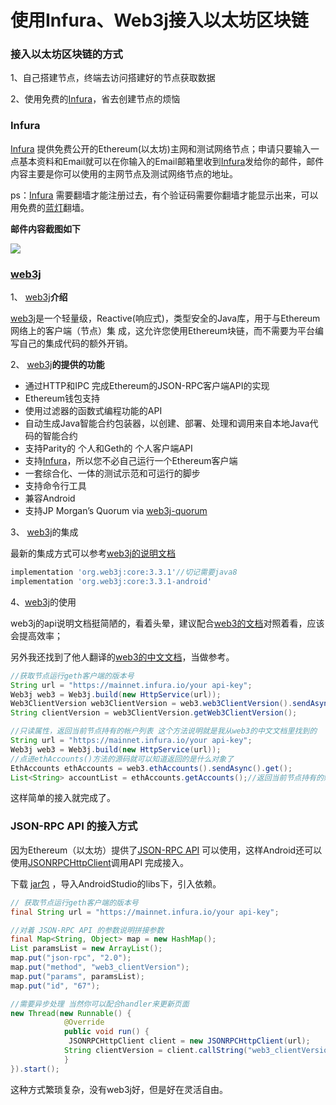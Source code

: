 # 使用Infura、Web3j接入以太坊区块链

### 接入以太坊区块链的方式

1、自己搭建节点，终端去访问搭建好的节点获取数据

2、使用免费的[Infura](https://infura.io/signup)，省去创建节点的烦恼

### Infura

[Infura](https://infura.io/signup) 提供免费公开的Ethereum(以太坊)主网和测试网络节点；申请只要输入一点基本资料和Email就可以在你输入的Email邮箱里收到[Infura](https://infura.io/signup)发给你的邮件，邮件内容主要是你可以使用的主网节点及测试网络节点的地址。

ps：[Infura](https://infura.io/signup) 需要翻墙才能注册过去，有个验证码需要你翻墙才能显示出来，可以用免费的[蓝灯](https://github.com/getlantern/forum)翻墙。

**邮件内容截图如下**

![](https://ws2.sinaimg.cn/large/006tNc79ly1fq6iv5z53gj30b40afdg4.jpg)

###  [web3j](https://github.com/web3j/web3j)

1、 [web3j](https://github.com/web3j/web3j)**介绍**

 [web3j](https://github.com/web3j/web3j)是一个轻量级，Reactive(响应式)，类型安全的Java库，用于与Ethereum网络上的客户端（节点）集       成，这允许您使用Ethereum块链，而不需要为平台编写自己的集成代码的额外开销。

2、 [web3j](https://github.com/web3j/web3j)**的提供的功能**

* 通过HTTP和IPC 完成Ethereum的JSON-RPC客户端API的实现
* Ethereum钱包支持
* 使用过滤器的函数式编程功能的API
* 自动生成Java智能合约包装器，以创建、部署、处理和调用来自本地Java代码的智能合约
* 支持Parity的 个人和Geth的 个人客户端API
* 支持[Infura](https://infura.io/signup)，所以您不必自己运行一个Ethereum客户端
* 一套综合化、一体的测试示范和可运行的脚步
* 支持命令行工具
* 兼容Android
* 支持JP Morgan’s Quorum via [web3j-quorum](https://github.com/web3j/quorum)

3、 [web3j](https://github.com/web3j/web3j)的集成

最新的集成方式可以参考[web3j的说明文档](https://docs.web3j.io/getting_started.html#gradle)

```groovy
implementation 'org.web3j:core:3.3.1'//切记需要java8 
implementation 'org.web3j:core:3.3.1-android'
```

4、[web3j](https://github.com/web3j/web3j)的使用

web3j的api说明文档挺简陋的，看着头晕，建议配合[web3的文档](https://github.com/ethereum/wiki/wiki/JavaScript-API)对照着看，应该会提高效率；

另外我还找到了他人翻译的[web3的中文文档](http://web3.tryblockchain.org/Web3.js-api-refrence.html)，当做参考。

```java
//获取节点运行geth客户端的版本号
String url = "https://mainnet.infura.io/your api-key";
Web3j web3 = Web3j.build(new HttpService(url));
Web3ClientVersion web3ClientVersion = web3.web3ClientVersion().sendAsync().get();
String clientVersion = web3ClientVersion.getWeb3ClientVersion();

//只读属性，返回当前节点持有的帐户列表 这个方法说明就是我从web3的中文文档里找到的
String url = "https://mainnet.infura.io/your api-key";
Web3j web3 = Web3j.build(new HttpService(url));
//点进ethAccounts()方法的源码就可以知道返回的是什么对象了
EthAccounts ethAccounts = web3.ethAccounts().sendAsync().get();
List<String> accountList = ethAccounts.getAccounts();//返回当前节点持有的账户列表
```

这样简单的接入就完成了。

### JSON-RPC API 的接入方式

因为Ethereum（以太坊）提供了[JSON-RPC API](https://github.com/ethereum/wiki/wiki/JSON-RPC#web3_clientversion) 可以使用，这样Android还可以使用[JSONRPCHttpClient](http://www.java2s.com/Code/Jar/a/Downloadandroidjsonrpc034jar.htm)调用API 完成接入。

下载 [jar包](http://www.java2s.com/Code/Jar/a/Downloadandroidjsonrpc034jar.htm) ，导入AndroidStudio的libs下，引入依赖。

```java
// 获取节点运行geth客户端的版本号 
final String url = "https://mainnet.infura.io/your api-key";

//对着 JSON-RPC API 的参数说明拼接参数
final Map<String, Object> map = new HashMap();
List paramsList = new ArrayList();
map.put("json-rpc", "2.0");
map.put("method", "web3_clientVersion");
map.put("params", paramsList);
map.put("id", "67");

//需要异步处理 当然你可以配合handler来更新页面
new Thread(new Runnable() {
            @Override
            public void run() {
			 JSONRPCHttpClient client = new JSONRPCHttpClient(url);
			String clientVersion = client.callString("web3_clientVersion", map);
            }
}).start();
```

这种方式繁琐复杂，没有web3j好，但是好在灵活自由。